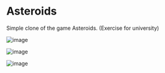 # Asteroids
Simple clone of the game Asteroids. (Exercise for university)

![image](https://user-images.githubusercontent.com/77236323/176276001-71190d38-7094-412e-965a-91803582d1e4.png)

![image](https://user-images.githubusercontent.com/77236323/176276101-709360c9-685f-4816-8f47-09100d4a1de4.png)

![image](https://user-images.githubusercontent.com/77236323/176276231-c790666d-2110-4ee8-9e0a-10fb38b8caa1.png)
